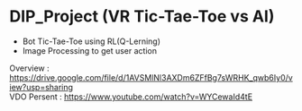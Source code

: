 # DIP_Project (VR Tic-Tae-Toe vs AI)
* Bot Tic-Tae-Toe using RL(Q-Lerning)
* Image Processing to get user action

Overview : https://drive.google.com/file/d/1AVSMlNl3AXDm6ZFfBg7sWRHK_qwb6Iy0/view?usp=sharing <br>
VDO Persent : https://www.youtube.com/watch?v=WYCewaId4tE
